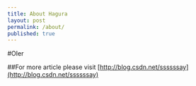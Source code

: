 ```yaml
---
title: About Hagura
layout: post
permalink: /about/
published: true
---
```


#OIer

##For more article please visit [http://blog.csdn.net/ssssssay](http://blog.csdn.net/ssssssay)
